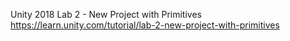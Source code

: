 Unity 2018
Lab 2 - New Project with Primitives
https://learn.unity.com/tutorial/lab-2-new-project-with-primitives